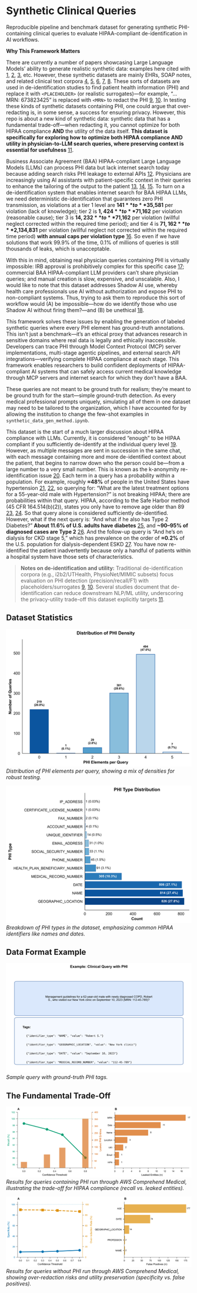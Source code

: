 # Synthetic Clinical Queries
Reproducible pipeline and benchmark dataset for generating synthetic PHI-containing clinical queries to evaluate HIPAA-compliant de-identification in AI workflows.

**Why This Framework Matters**

There are currently a number of papers showcasing Large Language Models’ ability to generate realistic synthetic data: examples here cited with [1], [2], [3], etc. However, these synthetic datasets are mainly EHRs, SOAP notes, and related clinical text corpora [4], [5], [6], [7], [8]. These sorts of datasets are used in de-identification studies to find patient health information (PHI) and replace it with `<PLACEHOLDER>` (or realistic surrogates)—for example, “… MRN: 673823425” is replaced with `<MRN>` to redact the PHI [9], [10]. In testing these kinds of synthetic datasets containing PHI, one could argue that over-redacting is, in some sense, a success for ensuring privacy. However, this repo is about a new kind of synthetic data: synthetic data that has a fundamental trade-off—when redacting it, you cannot optimize for both HIPAA compliance **AND** the utility of the data itself. **This dataset is specifically for exploring how to optimize both HIPAA compliance AND utility in physician-to-LLM search queries, where preserving context is essential for usefulness** [11].

Business Associate Agreement (BAA) HIPAA-compliant Large Language Models (LLMs) can process PHI data but lack internet search today because adding search risks PHI leakage to external APIs [12]. Physicians are increasingly using AI assistants with patient-specific context in their queries to enhance the tailoring of the output to the patient [13], [14], [15]. To turn on a de-identification system that enables internet search for BAA HIPAA LLMs, we need deterministic de-identification that guarantees zero PHI transmission, as violations at a tier 1 level are **$141** to **$35,581** per violation (lack of knowledge); tier 2 is **$1,424** to **$71,162** per violation (reasonable cause); tier 3 is **$14,232** to **$71,162** per violation (willful neglect corrected within the required time period); and tier 4 is **$71,162** to **$2,134,831** per violation (willful neglect not corrected within the required time period) **with annual caps per violation type** [16]. So even if we have solutions that work 99.9% of the time, 0.1% of millions of queries is still thousands of leaks, which is unacceptable.

With this in mind, obtaining real physician queries containing PHI is virtually impossible: IRB approval is prohibitively complex for this specific case [17]; commercial BAA HIPAA-compliant LLM providers can’t share physician queries; and manual creation is slow, expensive, and unscalable. Also, I would like to note that this dataset addresses Shadow AI use, whereby health care professionals use AI without authorization and expose PHI to non-compliant systems. Thus, trying to ask them to reproduce this sort of workflow would (A) be impossible—how do we identify those who use Shadow AI without firing them?—and (B) be unethical [18].

This framework solves these issues by enabling the generation of labeled synthetic queries where every PHI element has ground-truth annotations. This isn’t just a benchmark—it’s an ethical proxy that advances research in sensitive domains where real data is legally and ethically inaccessible. Developers can trace PHI through Model Context Protocol (MCP) server implementations, multi-stage agentic pipelines, and external search API integrations—verifying complete HIPAA compliance at each stage. This framework enables researchers to build confident deployments of HIPAA-compliant AI systems that can safely access current medical knowledge through MCP servers and internet search for which they don’t have a BAA.

These queries are not meant to be ground truth for realism; they’re meant to be ground truth for the start—simple ground-truth detection. As every medical professional prompts uniquely, simulating all of them in one dataset may need to be tailored to the organization, which I have accounted for by allowing the institution to change the few-shot examples in `synthetic_data_gen_method.ipynb`.

This dataset is the start of a much larger discussion about HIPAA compliance with LLMs. Currently, it is considered “enough” to be HIPAA compliant if you sufficiently de-identify at the individual query level [19]. However, as multiple messages are sent in succession in the same chat, with each message containing more and more de-identified context about the patient, that begins to narrow down who the person could be—from a large number to a very small number. This is known as the k-anonymity re-identification issue [20]. Each term in a query has a probability within a population. For example, roughly **≈48%** of people in the United States have hypertension [21], [22], so querying for: “What are the latest treatment options for a 55-year-old male with Hypertension?” is not breaking HIPAA; there are probabilities within that query. HIPAA, according to the Safe Harbor method (45 CFR 164.514(b)(2)), states you only have to remove age older than 89 [23], [24]. So that query alone is considered sufficiently de-identified. However, what if the next query is: “And what if he also has Type 2 Diabetes?” **About 11.6% of U.S. adults have diabetes** [25], and **~90–95% of diagnosed cases are Type 2** [26]. And the follow-up query is “And he’s on dialysis for CKD stage 5,” which has prevalence on the order of **≈0.2%** of the U.S. population for dialysis-dependent ESKD [27]. You have now re-identified the patient inadvertently because only a handful of patients within a hospital system have those sets of characteristics.

> **Notes on de-identification and utility:** Traditional de-identification corpora (e.g., i2b2/UTHealth, PhysioNet/MIMIC subsets) focus evaluation on PHI detection (precision/recall/F1) with placeholders/surrogates [9], [10]. Several studies document that de-identification can reduce downstream NLP/ML utility, underscoring the privacy-utility trade-off this dataset explicitly targets [11].

## Dataset Statistics
![PHI Density Distribution](data/figures/figure2_query_complexity_distribution.png)  
*Distribution of PHI elements per query, showing a mix of densities for robust testing.*

![PHI Type Distribution](data/figures/figure1_phi_type_distribution.png)  
*Breakdown of PHI types in the dataset, emphasizing common HIPAA identifiers like names and dates.*

## Data Format Example
![Example Clinical Query](data/figures/figure0_example_query.png)  
*Sample query with ground-truth PHI tags.*

## The Fundamental Trade-Off
![Recall and Leaked Entities](data/AWS-Comprehend-Medical-DetectPHI/Figures/Figure2_Positive_HIPAA_Compliance.png)  
*Results for queries containing PHI run through AWS Comprehend Medical, illustrating the trade-off for HIPAA compliance (recall vs. leaked entities).*

![Specificity and False Positives](data/AWS-Comprehend-Medical-DetectPHI/Figures/Figure3_Negative_Utility_Preservation.png)  
*Results for queries without PHI run through AWS Comprehend Medical, showing over-redaction risks and utility preservation (specificity vs. false positives).*

[1]: https://arxiv.org/abs/2508.08529  
[2]: https://pmc.ncbi.nlm.nih.gov/articles/PMC11836953/  
[3]: https://pmc.ncbi.nlm.nih.gov/articles/PMC11512648/  
[4]: https://arxiv.org/abs/2408.14568  
[5]: https://www.nature.com/articles/s41746-023-00958-w  
[6]: https://aclanthology.org/2024.findings-acl.901.pdf  
[7]: https://arxiv.org/html/2408.02056v1  
[8]: https://synthea.mitre.org/  
[9]: https://pmc.ncbi.nlm.nih.gov/articles/PMC4989908/  
[10]: https://bmcmedinformdecismak.biomedcentral.com/articles/10.1186/s12911-020-1026-2  
[11]: https://pmc.ncbi.nlm.nih.gov/articles/PMC6779034/  
[12]: https://www.hhs.gov/hipaa/for-professionals/special-topics/cloud-computing/index.html  
[13]: https://www.ama-assn.org/practice-management/digital-health/2-3-physicians-are-using-health-ai-78-2023  
[14]: https://www.ama-assn.org/system/files/physician-ai-sentiment-report.pdf  
[15]: https://www.ama-assn.org/practice-management/digital-health/what-doctors-wish-patients-knew-about-using-ai-health-tips  
[16]: https://www.hipaajournal.com/hipaa-violation-fines/  
[17]: https://www.hhs.gov/hipaa/for-professionals/special-topics/research/index.html  
[18]: https://aihc-assn.org/importance-of-addressing-shadow-ai-for-hipaa-compliance/  
[19]: https://www.hhs.gov/hipaa/for-professionals/privacy/guidance/de-identification/index.html  
[20]: https://pmc.ncbi.nlm.nih.gov/articles/PMC2528029/  
[21]: https://www.cdc.gov/high-blood-pressure/data-research/facts-stats/index.html  
[22]: https://www.cdc.gov/nchs/products/databriefs/db511.htm  
[23]: https://www.hhs.gov/hipaa/for-professionals/privacy/special-topics/de-identification/index.html  
[24]: https://www.ecfr.gov/current/title-45/subtitle-A/subchapter-C/part-164/subpart-E/section-164.514  
[25]: https://www.cdc.gov/diabetes/php/data-research/index.html  
[26]: https://www.cdc.gov/diabetes/about/about-type-2-diabetes.html  
[27]: https://www.niddk.nih.gov/health-information/health-statistics/kidney-disease
